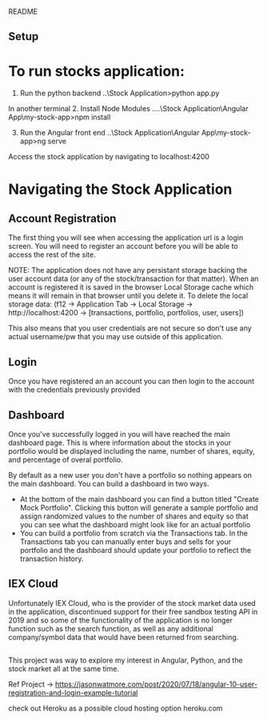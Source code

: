 README

## Setup
# To run stocks application:

1. Run the python backend 
	..\Stock Application>python app.py

In another terminal 
2. Install Node Modules
	....\Stock Application\Angular App\my-stock-app>npm install
	
3. Run the Angular front end
	..\Stock Application\Angular App\my-stock-app>ng serve


Access the stock application by navigating to localhost:4200


# Navigating the Stock Application

## Account Registration
The first thing you will see when accessing the application url is a login screen. You will need to register an account before you will be able to access the rest of the site.

NOTE: The application does not have any persistant storage backing the user account data (or any of the stock/transaction for that matter). When an account is registered it is saved in the browser Local Storage cache which means it will remain in that browser until you delete it. 
To delete the local storage data: (f12 -> Application Tab -> Local Storage -> http://localhost:4200 -> [transactions, portfolio, portfolios, user, users])

This also means that you user credentials are not secure so don't use any actual username/pw that you may use outside of this application.

## Login
Once you have registered an an account you can then login to the account with the credentials previously provided

## Dashboard
Once you've successfully logged in you will have reached the main dashboard page. This is where information about the stocks in your portfolio would be displayed including the name, number of shares, equity, and percentage of overal portfolio. 

By default as a new user you don't have a portfolio so nothing appears on the main dashboard. You can build a dashboard in two ways.
* At the bottom of the main dashboard you can find a button titled "Create Mock Portfolio". Clicking this button will generate a sample portfolio and assign randomized values to the number of shares and equity so that you can see what the dashboard might look like for an actual portfolio
* You can build a portfolio from scratch via the Transactions tab. In the Transactions tab you can manually enter buys and sells for your portfolio and the dashboard should update your portfolio to reflect the transaction history.



## IEX Cloud
Unfortunately IEX Cloud, who is the provider of the stock market data used in the application, discontinued support for their free sandbox testing API in 2019 and so some of the functionality of the application is no longer function such as the search function, as well as any additional company/symbol data that would have been returned from searching.



## 
This project was way to explore my interest in Angular, Python, and the stock market all at the same time.
	
Ref Project -> https://jasonwatmore.com/post/2020/07/18/angular-10-user-registration-and-login-example-tutorial

check out Heroku as a possible cloud hosting option
heroku.com